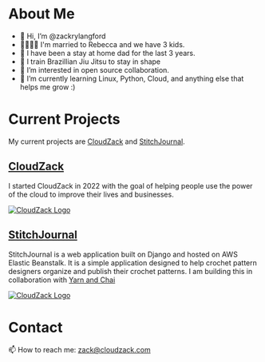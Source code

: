 # About Me 

- 👋 Hi, I’m @zackrylangford
- 👨‍👩‍👦‍👦 I'm married to Rebecca and we have 3 kids. 
- 💪 I have been a stay at home dad for the last 3 years.
- 🥋 I train Brazillian Jiu Jitsu to stay in shape
- 👀 I’m interested in open source collaboration. 
- 🌱 I’m currently learning Linux, Python, Cloud, and anything else that helps me grow :) 


# Current Projects
My current projects are [CloudZack](https://cloudzack.com) and [StitchJournal](https://stitchjournal.com). 

## [CloudZack](https://cloudzack.com)
I started CloudZack in 2022 with the goal of helping people use the power of the cloud to improve their lives and businesses. 


[![CloudZack Logo](https://github-images-static.s3.amazonaws.com/images/CloudZack-Logo.svg)](https://cloudzack.com)

## [StitchJournal](https://stitchjournal.com)
StitchJournal is a web application built on Django and hosted on AWS Elastic Beanstalk. It is a simple application designed to help crochet pattern designers organize and publish their crochet patterns. I am building this in collaboration with [Yarn and Chai](https://yarnandchai.com) 


[![CloudZack Logo](https://github-images-static.s3.amazonaws.com/images/stitchjournal-logo.svg)](https://stitchjournal.com)

# Contact
📫 How to reach me: zack@cloudzack.com 

<!---
zackrylangford/zackrylangford is a ✨ special ✨ repository because its `README.md` (this file) appears on your GitHub profile.
You can click the Preview link to take a look at your changes.
--->
